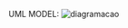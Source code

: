 UML MODEL: 
![diagramacao](https://github.com/linsglf/uml-diagram-iphone-desafio-java/assets/101433324/76530326-a6ae-475e-b5d2-2e39ac447773)

